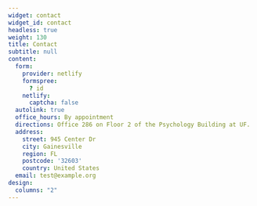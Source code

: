 ```yaml
---
widget: contact
widget_id: contact
headless: true
weight: 130
title: Contact
subtitle: null
content:
  form:
    provider: netlify
    formspree:
      ? id
    netlify:
      captcha: false
  autolink: true
  office_hours: By appointment
  directions: Office 286 on Floor 2 of the Psychology Building at UF.
  address:
    street: 945 Center Dr
    city: Gainesville
    region: FL
    postcode: '32603'
    country: United States
  email: test@example.org
design:
  columns: "2"
---
```

